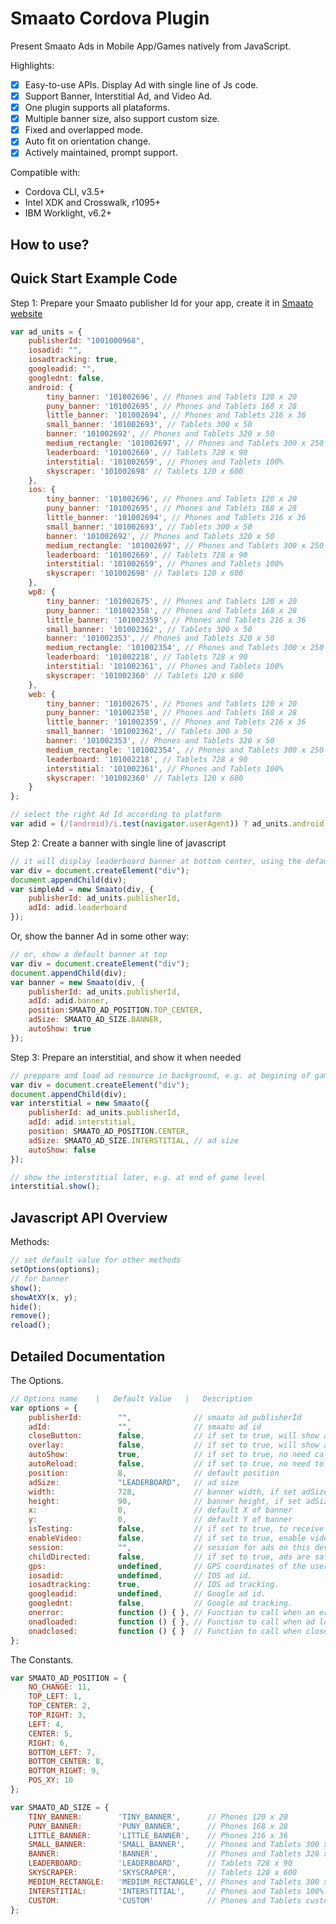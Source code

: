 <!---

Copyright 2015 Pedro Santos

Licensed under the Apache License, Version 2.0 (the "License");
you may not use this file except in compliance with the License.
You may obtain a copy of the License at

    http://www.apache.org/licenses/LICENSE-2.0

Unless required by applicable law or agreed to in writing, software
distributed under the License is distributed on an "AS IS" BASIS,
WITHOUT WARRANTIES OR CONDITIONS OF ANY KIND, either express or implied.
See the License for the specific language governing permissions and
limitations under the License.

-->

# Smaato Cordova Plugin

Present Smaato Ads in Mobile App/Games natively from JavaScript. 

Highlights:
- [x] Easy-to-use APIs. Display Ad with single line of Js code.
- [x] Support Banner, Interstitial Ad, and Video Ad.
- [x] One plugin supports all plataforms.
- [x] Multiple banner size, also support custom size.
- [x] Fixed and overlapped mode.
- [x] Auto fit on orientation change.
- [x] Actively maintained, prompt support.

Compatible with:

* Cordova CLI, v3.5+
* Intel XDK and Crosswalk, r1095+
* IBM Worklight, v6.2+

## How to use? ##

## Quick Start Example Code ##

Step 1: Prepare your Smaato publisher Id for your app, create it in [Smaato website](http://www.smaato.com/)

```javascript
var ad_units = {
	publisherId: "1001000968",    
    iosadid: "",
    iosadtracking: true,
    googleadid: "",
    googlednt: false,
    android: {
        tiny_banner: '101002696', // Phones and Tablets 120 x 20
        puny_banner: '101002695', // Phones and Tablets 168 x 28
        little_banner: '101002694', // Phones and Tablets 216 x 36
        small_banner: '101002693', // Tablets 300 x 50
        banner: '101002692', // Phones and Tablets 320 x 50
        medium_rectangle: '101002697', // Phones and Tablets 300 x 250
        leaderboard: '101002669', // Tablets 728 x 90
        interstitial: '101002659', // Phones and Tablets 100%
        skyscraper: '101002698' // Tablets 120 x 600
    },
    ios: {
        tiny_banner: '101002696', // Phones and Tablets 120 x 20
        puny_banner: '101002695', // Phones and Tablets 168 x 28
        little_banner: '101002694', // Phones and Tablets 216 x 36
        small_banner: '101002693', // Tablets 300 x 50
        banner: '101002692', // Phones and Tablets 320 x 50
        medium_rectangle: '101002697', // Phones and Tablets 300 x 250
        leaderboard: '101002669', // Tablets 728 x 90
        interstitial: '101002659', // Phones and Tablets 100%
        skyscraper: '101002698' // Tablets 120 x 600
    },
    wp8: {
        tiny_banner: '101002675', // Phones and Tablets 120 x 20
        puny_banner: '101002358', // Phones and Tablets 168 x 28
        little_banner: '101002359', // Phones and Tablets 216 x 36
        small_banner: '101002362', // Tablets 300 x 50
        banner: '101002353', // Phones and Tablets 320 x 50
        medium_rectangle: '101002354', // Phones and Tablets 300 x 250
        leaderboard: '101002218', // Tablets 728 x 90
        interstitial: '101002361', // Phones and Tablets 100%
        skyscraper: '101002360' // Tablets 120 x 600
    },
    web: {
        tiny_banner: '101002675', // Phones and Tablets 120 x 20
        puny_banner: '101002358', // Phones and Tablets 168 x 28
        little_banner: '101002359', // Phones and Tablets 216 x 36
        small_banner: '101002362', // Tablets 300 x 50
        banner: '101002353', // Phones and Tablets 320 x 50
        medium_rectangle: '101002354', // Phones and Tablets 300 x 250
        leaderboard: '101002218', // Tablets 728 x 90
        interstitial: '101002361', // Phones and Tablets 100%
        skyscraper: '101002360' // Tablets 120 x 600
    }
};

// select the right Ad Id according to platform
var adid = (/(android)/i.test(navigator.userAgent)) ? ad_units.android : ad_units.ios;
```

Step 2: Create a banner with single line of javascript

```javascript
// it will display leaderboard banner at bottom center, using the default options
var div = document.createElement("div");
document.appendChild(div);
var simpleAd = new Smaato(div, {
    publisherId: ad_units.publisherId,
    adId: adid.leaderboard
});
```

Or, show the banner Ad in some other way:

```javascript
// or, show a default banner at top
var div = document.createElement("div");
document.appendChild(div);
var banner = new Smaato(div, {
    publisherId: ad_units.publisherId,
	adId: adid.banner, 
	position:SMAATO_AD_POSITION.TOP_CENTER, 
    adSize: SMAATO_AD_SIZE.BANNER,
	autoShow: true
});
```

Step 3: Prepare an interstitial, and show it when needed

```javascript
// preppare and load ad resource in background, e.g. at begining of game level
var div = document.createElement("div");
document.appendChild(div);
var interstitial = new Smaato({
    publisherId: ad_units.publisherId,
	adId: adid.interstitial, 
    position: SMAATO_AD_POSITION.CENTER,
    adSize: SMAATO_AD_SIZE.INTERSTITIAL, // ad size
	autoShow: false
});

// show the interstitial later, e.g. at end of game level
interstitial.show();
```

## Javascript API Overview ##

Methods:
```javascript
// set default value for other methods
setOptions(options);
// for banner
show();
showAtXY(x, y);
hide();
remove();
reload();
```

## Detailed Documentation ##

The Options.
```javascript
// Options name    |   Default Value   |   Description
var options = {
    publisherId:        "",              // smaato ad publisherId
    adId:               "",              // smaato ad id
    closeButton:        false,           // if set to true, will show a close button
    overlay:            false,           // if set to true, will show an overlay the under ad
    autoShow:           true,            // if set to true, no need call show
    autoReload:         false,           // if set to true, no need to call reload
    position:           8,               // default position
    adSize:             "LEADERBOARD",   // ad size
    width:              728,             // banner width, if set adSize to 'CUSTOM'
    height:             90,              // banner height, if set adSize to 'CUSTOM'
    x:                  0,               // default X of banner
    y:                  0,               // default Y of banner
    isTesting:          false,           // if set to true, to receive test ads 
    enableVideo:        false,           // if set to true, enable video for interstitial
    session:            "",              // session for ads on this device
    childDirected:      false,           // if set to true, ads are safe for children
    gps:                undefined,       // GPS coordinates of the user`s location.
    iosadid:            undefined,       // IOS ad id.
    iosadtracking:      true,            // IOS ad tracking.
    googleadid:         undefined,       // Google ad id.
    googlednt:          false,           // Google ad tracking.
    onerror:            function () { }, // Function to call when an error occurs
    onadloaded:         function () { }, // Function to call when ad loads
    onadclosed:         function () { }  // Function to call when close button gets clicked
};
```
The Constants.

```javascript
var SMAATO_AD_POSITION = {
    NO_CHANGE: 11,
    TOP_LEFT: 1,
    TOP_CENTER: 2,
    TOP_RIGHT: 3,
    LEFT: 4,
    CENTER: 5,
    RIGHT: 6,
    BOTTOM_LEFT: 7,
    BOTTOM_CENTER: 8,
    BOTTOM_RIGHT: 9,
    POS_XY: 10
};

var SMAATO_AD_SIZE = {
    TINY_BANNER:        'TINY_BANNER',      // Phones 120 x 20
    PUNY_BANNER:        'PUNY_BANNER',      // Phones 168 x 28
    LITTLE_BANNER:      'LITTLE_BANNER',    // Phones 216 x 36
    SMALL_BANNER:       'SMALL_BANNER',     // Phones and Tablets 300 x 50
    BANNER:             'BANNER',           // Phones and Tablets 320 x 50
    LEADERBOARD:        'LEADERBOARD',      // Tablets 728 x 90
    SKYSCRAPER:         'SKYSCRAPER',       // Tablets 120 x 600
    MEDIUM_RECTANGLE:   'MEDIUM_RECTANGLE', // Phones and Tablets 300 x 250
    INTERSTITIAL:       'INTERSTITIAL',     // Phones and Tablets 100%
    CUSTOM:             'CUSTOM'            // Phones and Tablets custom width and height
};
```

